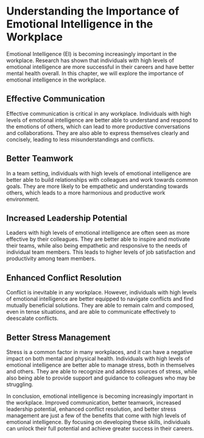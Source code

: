 Understanding the Importance of Emotional Intelligence in the Workplace
================================================================================================

Emotional Intelligence (EI) is becoming increasingly important in the workplace. Research has shown that individuals with high levels of emotional intelligence are more successful in their careers and have better mental health overall. In this chapter, we will explore the importance of emotional intelligence in the workplace.

Effective Communication
-----------------------

Effective communication is critical in any workplace. Individuals with high levels of emotional intelligence are better able to understand and respond to the emotions of others, which can lead to more productive conversations and collaborations. They are also able to express themselves clearly and concisely, leading to less misunderstandings and conflicts.

Better Teamwork
---------------

In a team setting, individuals with high levels of emotional intelligence are better able to build relationships with colleagues and work towards common goals. They are more likely to be empathetic and understanding towards others, which leads to a more harmonious and productive work environment.

Increased Leadership Potential
------------------------------

Leaders with high levels of emotional intelligence are often seen as more effective by their colleagues. They are better able to inspire and motivate their teams, while also being empathetic and responsive to the needs of individual team members. This leads to higher levels of job satisfaction and productivity among team members.

Enhanced Conflict Resolution
----------------------------

Conflict is inevitable in any workplace. However, individuals with high levels of emotional intelligence are better equipped to navigate conflicts and find mutually beneficial solutions. They are able to remain calm and composed, even in tense situations, and are able to communicate effectively to deescalate conflicts.

Better Stress Management
------------------------

Stress is a common factor in many workplaces, and it can have a negative impact on both mental and physical health. Individuals with high levels of emotional intelligence are better able to manage stress, both in themselves and others. They are able to recognize and address sources of stress, while also being able to provide support and guidance to colleagues who may be struggling.

In conclusion, emotional intelligence is becoming increasingly important in the workplace. Improved communication, better teamwork, increased leadership potential, enhanced conflict resolution, and better stress management are just a few of the benefits that come with high levels of emotional intelligence. By focusing on developing these skills, individuals can unlock their full potential and achieve greater success in their careers.
